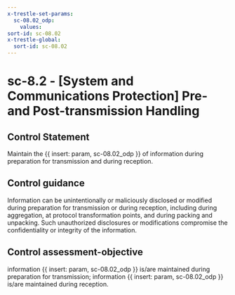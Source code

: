 ```yaml
---
x-trestle-set-params:
  sc-08.02_odp:
    values:
sort-id: sc-08.02
x-trestle-global:
  sort-id: sc-08.02
---
```


# sc-8.2 - \[System and Communications Protection\] Pre- and Post-transmission Handling

## Control Statement

Maintain the {{ insert: param, sc-08.02_odp }} of information during preparation for transmission and during reception.

## Control guidance

Information can be unintentionally or maliciously disclosed or modified during preparation for transmission or during reception, including during aggregation, at protocol transformation points, and during packing and unpacking. Such unauthorized disclosures or modifications compromise the confidentiality or integrity of the information.

## Control assessment-objective

information {{ insert: param, sc-08.02_odp }} is/are maintained during preparation for transmission;
information {{ insert: param, sc-08.02_odp }} is/are maintained during reception.
